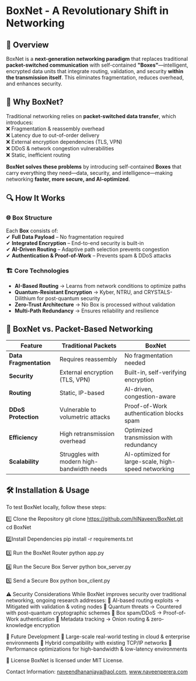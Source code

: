 # BoxNet - A Revolutionary Shift in Networking  

## 📌 Overview  
BoxNet is a **next-generation networking paradigm** that replaces traditional **packet-switched communication** with self-contained **"Boxes"**—intelligent, encrypted data units that integrate routing, validation, and security **within the transmission itself**. This eliminates fragmentation, reduces overhead, and enhances security.  

## 🚀 Why BoxNet?  
Traditional networking relies on **packet-switched data transfer**, which introduces:  
❌ Fragmentation & reassembly overhead  
❌ Latency due to out-of-order delivery  
❌ External encryption dependencies (TLS, VPN)  
❌ DDoS & network congestion vulnerabilities  
❌ Static, inefficient routing  

**BoxNet solves these problems** by introducing self-contained **Boxes** that carry everything they need—data, security, and intelligence—making networking **faster, more secure, and AI-optimized**.  

## 🔍 How It Works  
### 🌐 **Box Structure**  
Each **Box** consists of:  
✔ **Full Data Payload** – No fragmentation required  
✔ **Integrated Encryption** – End-to-end security is built-in  
✔ **AI-Driven Routing** – Adaptive path selection prevents congestion  
✔ **Authentication & Proof-of-Work** – Prevents spam & DDoS attacks  

### 🏗 **Core Technologies**  
- **AI-Based Routing** → Learns from network conditions to optimize paths  
- **Quantum-Resistant Encryption** → Kyber, NTRU, and CRYSTALS-Dilithium for post-quantum security  
- **Zero-Trust Architecture** → No Box is processed without validation  
- **Multi-Path Redundancy** → Ensures reliability and resilience  

## 🔄 BoxNet vs. Packet-Based Networking  
| Feature | Traditional Packets | BoxNet |  
|---------|--------------------|--------|  
| **Data Fragmentation** | Requires reassembly | No fragmentation needed |  
| **Security** | External encryption (TLS, VPN) | Built-in, self-verifying encryption |  
| **Routing** | Static, IP-based | AI-driven, congestion-aware |  
| **DDoS Protection** | Vulnerable to volumetric attacks | Proof-of-Work authentication blocks spam |  
| **Efficiency** | High retransmission overhead | Optimized transmission with redundancy |  
| **Scalability** | Struggles with modern high-bandwidth needs | AI-optimized for large-scale, high-speed networking |  

## 🛠 Installation & Usage  
To test BoxNet locally, follow these steps:  

1️⃣ Clone the Repository
git clone https://github.com/hlNaveen/BoxNet.git  
cd BoxNet  

2️⃣Install Dependencies
pip install -r requirements.txt  

3️⃣ Run the BoxNet Router
python app.py  

4️⃣ Run the Secure Box Server
python box_server.py  

5️⃣ Send a Secure Box
python box_client.py  

⚠️ Security Considerations
While BoxNet improves security over traditional networking, ongoing research addresses:
🔹 AI-based routing exploits → Mitigated with validation & voting nodes
🔹 Quantum threats → Countered with post-quantum cryptographic schemes
🔹 Box spam/DDoS → Proof-of-Work authentication
🔹 Metadata tracking → Onion routing & zero-knowledge encryption

📅 Future Development
🔸 Large-scale real-world testing in cloud & enterprise environments
🔸 Hybrid compatibility with existing TCP/IP networks
🔸 Performance optimizations for high-bandwidth & low-latency environments

📜 License
BoxNet is licensed under MIT License.

Contact Information: naveendhananjaya@aol.com, www.naveenperera.com
